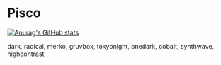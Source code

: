 # Pisco
[![Anurag's GitHub stats](https://github-readme-stats.vercel.app/api?username=Piscoo&count_private=true&show_icons=true&theme=cobalt)](https://github.com/anuraghazra/github-readme-stats)

dark, radical, merko, gruvbox, tokyonight, onedark, cobalt, synthwave, highcontrast, 
